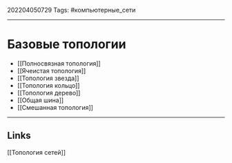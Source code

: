 202204050729
Tags: #компьютерные_сети

---

# Базовые топологии
- [[Полносвязная топология]]
- [[Ячеистая топология]]
- [[Топология звезда]]
- [[Топология кольцо]]
- [[Топология дерево]]
- [[Общая шина]]
- [[Смешанная топология]]

---
## Links
[[Топология сетей]]